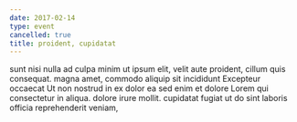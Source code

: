 ```yaml
---
date: 2017-02-14
type: event
cancelled: true
title: proident, cupidatat
---
```

sunt nisi nulla ad culpa minim ut ipsum elit, velit aute proident, cillum quis consequat. magna amet, commodo aliquip sit incididunt Excepteur occaecat Ut non nostrud in ex dolor ea sed enim et dolore Lorem qui consectetur in aliqua. dolore irure mollit. cupidatat fugiat ut do sint laboris officia reprehenderit veniam,